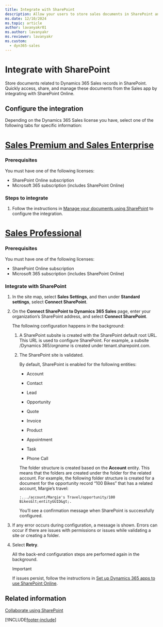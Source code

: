 ```yaml
---
title: Integrate with SharePoint
description: Allow your users to store sales documents in SharePoint and collaborate on them by integrating Dynamics 365 Sales with SharePoint.
ms.date: 12/10/2024
ms.topic: article
author: lavanyakr01
ms.author: lavanyakr
ms.reviewer: lavanyakr
ms.custom: 
  - dyn365-sales
---
```


# Integrate with SharePoint

Store documents related to Dynamics 365 Sales records in SharePoint. Quickly access, share, and manage these documents from the Sales app by integrating with SharePoint Online.

## Configure the integration

Depending on the Dynamics 365 Sales license you have, select one of the following tabs for specific information:

# [Sales Premium and Sales Enterprise](#tab/SE)

### Prerequisites

You must have one of the following licenses:

- SharePoint Online subscription
- Microsoft 365 subscription (includes SharePoint Online)

### Steps to integrate

1. Follow the instructions in [Manage your documents using SharePoint](/power-platform/admin/manage-documents-using-sharepoint?context=/dynamics365/context/sales-context) to configure the integration. 

# [Sales Professional](#tab/SP)

### Prerequisites

You must have one of the following licenses:

- SharePoint Online subscription
- Microsoft 365 subscription (includes SharePoint Online)

### Integrate with SharePoint

1. In the site map, select **Sales Settings**, and then under **Standard settings**, select **Connect SharePoint**.

2. On the **Connect SharePoint to Dynamics 365 Sales** page, enter your organization’s SharePoint address, and select **Connect SharePoint**.

    The following configuration happens in the background:

    1. A SharePoint subsite is created with the SharePoint default root URL. This URL is used to configure SharePoint. For example, a subsite /Dynamics 365/*orgname* is created under tenant.sharepoint.com.

    2. The SharePoint site is validated.

        By default, SharePoint is enabled for the following entities:

        - Account  

        - Contact  

        - Lead  

        - Opportunity  

        - Quote  

        - Invoice  

        - Product  

        - Appointment  

        - Task  

        - Phone Call

        The folder structure is created based on the **Account** entity. This means that the folders are created under the folder for the related account. For example, the following folder structure is created for a document for the opportunity record “100 Bikes” that has a related account, Margie’s travel:

        `:.../account/Margie's Travel/opportunity/100 Bikes&lt;entityGUID&gt;.`

        You’ll see a confirmation message when SharePoint is successfully configured.

3. If any error occurs during configuration, a message is shown. Errors can occur if there are issues with permissions or issues while validating a site or creating a folder.

4. Select **Retry**.

    All the back-end configuration steps are performed again in the background.

    > [!IMPORTANT]
    > If issues persist, follow the instructions in [Set up Dynamics 365 apps to use SharePoint Online](/dynamics365/customer-engagement/admin/set-up-dynamics-365-online-to-use-sharepoint-online).

## Related information

[Collaborate using SharePoint](collaborate-using-sharepoint-sales.md)

[!INCLUDE[footer-include](../includes/footer-banner.md)]
